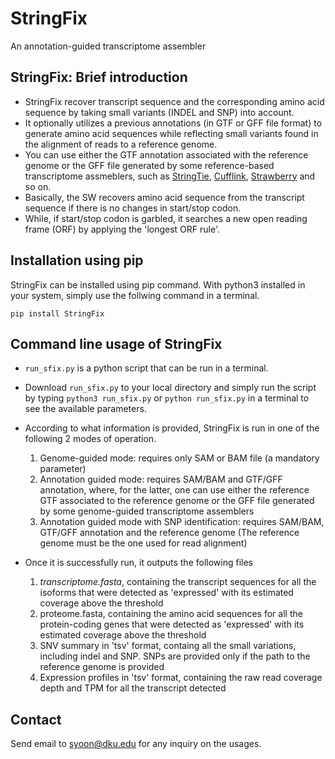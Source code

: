 # StringFix
An annotation-guided transcriptome assembler

## StringFix: Brief introduction
- StringFix recover transcript sequence and the corresponding amino acid sequence by taking small variants (INDEL and SNP) into account.
- It optionally utilizes a previous annotations (in GTF or GFF file format) to generate amino acid sequences while reflecting small variants found in the alignment of reads to a reference genome.
- You can use either the GTF annotation associated with the reference genome or the GFF file generated by some reference-based transcriptome assmeblers, such as [StringTie](https://github.com/gpertea/stringtie), [Cufflink](http://cole-trapnell-lab.github.io/cufflinks/), [Strawberry](https://github.com/ruolin/strawberry) and so on.
- Basically, the SW recovers amino acid sequence from the transcript sequence if there is no changes in start/stop codon.
- While, if start/stop codon is garbled, it searches a new open reading frame (ORF) by applying the 'longest ORF rule'.

## Installation using pip

StringFix can be installed using pip command. With python3 installed in your system, simply use the follwing command in a terminal.

`pip install StringFix`

## Command line usage of StringFix

- `run_sfix.py` is a python script that can be run in a terminal. 
- Download `run_sfix.py` to your local directory and simply run the script by typing `python3 run_sfix.py` or `python run_sfix.py` in a terminal to see the available parameters.
- According to what information is provided, StringFix is run in one of the following 2 modes of operation.

  1. Genome-guided mode: requires only SAM or BAM file (a mandatory parameter)
  2. Annotation guided mode: requires SAM/BAM and GTF/GFF annotation, where, for the latter, one can use either the reference GTF associated to the reference genome or the GFF file generated by some genome-guided transcriptome assemblers
  3. Annotation guided mode with SNP identification: requires SAM/BAM, GTF/GFF annotation and the reference genome (The reference genome must be the one used for read alignment)

- Once it is successfully run, it outputs the following files

  1. _transcriptome.fasta_, containing the transcript sequences for all the isoforms that were detected as 'expressed' with its estimated coverage above the threshold
  2. proteome.fasta, containing the amino acid sequences for all the protein-coding genes that were detected as 'expressed' with its estimated coverage above the threshold
  3. SNV summary in 'tsv' format, containg all the small variations, including indel and SNP. SNPs are provided only if the path to the reference genome is provided
  4. Expression profiles in 'tsv' format, containing the raw read coverage depth and TPM for all the transcript detected

## Contact
Send email to syoon@dku.edu for any inquiry on the usages.


